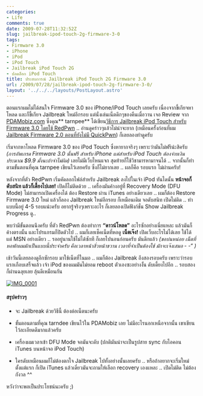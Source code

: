 ```yaml
---
categories:
- Life
comments: true
date: 2009-07-28T11:32:52Z
slug: jailbreak-ipod-touch-2g-firmware-3-0
tags:
- Firmware 3.0
- iPhone
- iPod
- iPod Touch
- Jailbreak iPod Touch 2G
- ปลดล็อก iPod Touch
title: ประสบการณ์ Jailbreak iPod Touch 2G Firmware 3.0
url: /2009/07/28/jailbreak-ipod-touch-2g-firmware-3-0/
layout: '../../../layouts/PostLayout.astro'
---
```


ตอนแรกผมไม่ได้สนใจ Firmware 3.0 ของ iPhone/iPod Touch เลยครับ เนื่องจากขี้เกียจหาโหลด และก็ขี้เกียจ Jailbreak ใหม่อีกรอบ แต่นั่งเล่นเน็ตดึกๆของคืนเมื่อวาน เจอ Review จาก [PDAMobiz.com](http://www.pdamobiz.com) ซึ่งคุณ** tarnpee** ได้เขียน[วิธีการ Jailbreak iPod Touch สำหรับ Firmware 3.0 โดยใช้ RedPwn](http://pdamobiz.com/forum/forum_posts.asp?TID=232197&PN=1&TPN=1) .. อ่านดูคร่าวๆแล้วไม่น่าจะยาก (เหมือนครั้งก่อนที่ผม [Jailbreak Firmware 2.0 ตอนที่ยังไม่มี QuickPwn](https://armno.in.th/20090210/%E0%B8%9B%E0%B8%A3%E0%B8%B0%E0%B8%AA%E0%B8%9A%E0%B8%81%E0%B8%B2%E0%B8%A3%E0%B8%93%E0%B9%8C-jailbreak-ipod-touch-2g)) ก็เลยลองทำดูครับ



เริ่มจากหาโหลด Firmware 3.0 ของ iPod Touch ซึ่งหายากจริงๆ เพราะว่ามันไม่ฟรีน่ะสิครับ _(การอัพเกรด Firmware 3.0 นั้นฟรี สำหรับ iPhone แต่สำหรับ iPod Touch ต้องจ่ายเงินประมาณ $9.9 มั้งนะถ้าจำไม่ผิด)_ เลยไม่มีเว็บไหนแจก สุดท้ายก็ใช้วิชามารหามาจนได้ .. จากนั้นก็ทำตามขั้นตอนที่คุณ tarnpee เขียนไว้เลยครับ ซึ่งก็ไม่ยากเลย .. ผลก็คือ รอบแรก ไม่ผ่านครับ!



หลังจากที่ตัว RedPwn เริ่มคัดลอกไฟล์สำหรับ Jailbreak ลงไปในเจ้า iPod ทันไดนั้น **หน้าจอก็ดับสนิท แล้วก็เดี้ยงไปเลย!** เปิดก็ไม่ติดด้วย .. เครื่องมันค้างอยู่ที่ Recovery Mode (DFU Mode) ไม่สามารถเปิดเครื่องได้ ต้อง Restore ผ่าน iTunes อย่างเดียวเลย .. ผมก็ต้อง Restore Firmware 3.0 ใหม่ แล้วก็ลอง Jailbreak ใหม่อีกรอบ ก็เหมือนเดิม จอดับสนิท เปิดไม่ติด .. ทำแบบนี้อยู่ 4-5 รอบแน่ะครับ อยากรู้จริงๆเพราะอะไร ก็เลยลองเปิดฟังก์ชั่น Show Jailbreak Progress ดู..



พบว่ามีขั้นตอนนึงครับ ที่ตัว RedPwn ต้องทำการ **“ดาวน์โหลด”** อะไรซักอย่างเนี่ยแหละ แล้วมันก็ค้างตรงนั้น และโปรแกรมก็ปิดตัวไป .. ผมก็เลยเช็คเน็ตที่หอดู **เน็ตเจ๊ง!** เปิดเว็บอะไรไม่ได้เลย ใช้ได้แต่ MSN อย่างเดียว .. รออยู่นานใช้ไม่ได้ซักที ก็เลยไปนอนก่อนครับ มันดึกแล้ว _(ขอบ่นหน่อย เน็ตที่หอพักผมมักเป็นแบบนี้ประจำครับ คือเวลาหน้าสิ่วหน้าขวาน เวลาที่จำเป็นต้องใช้ มักจะเจ๊งเสมอ - -“ )_



เช้าวันนี้เลยลองดูอีกซักรอบ มาใช้เน็ตที่ในมอ .. ผมก็ต้อง Jailbreak ถึงสองรอบครับ เพราะว่ารอบแรกเกือบเสร็จแล้ว เจ้า iPod ของผมมันไม่ยอม reboot ตัวเองซะอย่างงั้น ดับเดี้ยงไปอีก .. รอบสองก็ผ่านฉลุยเลย ลุ้นดีเหมือนกัน

[![IMG_0001](https://armno.in.th/wp-content/uploads/JailbreakiPodTouch2GFirmware3.0_9B3C/IMG_0001_thumb.png)](https://armno.in.th/wp-content/uploads/JailbreakiPodTouch2GFirmware3.0_9B3C/IMG_0001.png)

#### สรุปคร่าวๆ




  * จะ Jailbreak ด้วยวิธีนี้ ต้องต่อเน็ตนะครับ

  * ขั้นตอนตามที่คุณ tarndee เขียนไว้ใน PDAMobiz เลย ไม่มีอะไรนอกเหนือจากนั้น เขาเขียนไว้ละเอียดดีมากแล้วครับ

  * เครื่องผมเวลาเข้า DFU Mode จอมันจะดับ (ปกติมันน่าจะเป็นรูปสาย sync กับไอคอน iTunes บนหน้าจอ iPod Touch)

  * ใครดับเหมือนผมก็ไม่ต้องตกใจ Jailbreak ไปทั้งอย่างนั้นเลยครับ .. หรือถ้าอยากจะเริ่มใหม่ตั้งแต่แรก ก็เปิด iTunes แล้วเดี๋ยวมันจะถามให้เลือก recovery เองแหละ .. เปิดไม่ติด ไม่ต้องกังวล ^^


หวังว่าจะพอเป็นประโยชน์นะครับ ;)
